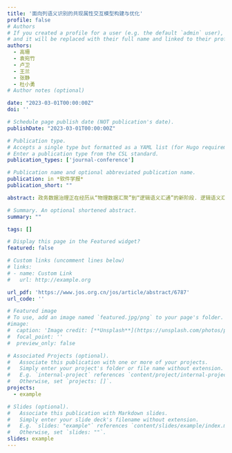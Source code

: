 ```yaml
---
title: '面向列语义识别的共现属性交互模型构建与优化'
profile: false
# Authors
# If you created a profile for a user (e.g. the default `admin` user), write the username (folder name) here
# and it will be replaced with their full name and linked to their profile.
authors:
  - 高珊
  - 袁宛竹
  - 卢卫
  - 王兰
  - 张静
  - 杜小勇
# Author notes (optional)

date: "2023-03-01T00:00:00Z"
doi: ''

# Schedule page publish date (NOT publication's date).
publishDate: "2023-03-01T00:00:00Z"

# Publication type.
# Accepts a single type but formatted as a YAML list (for Hugo requirements).
# Enter a publication type from the CSL standard.
publication_types: ['journal-conference']

# Publication name and optional abbreviated publication name.
publication: in *软件学报*
publication_short: ""

abstract: 政务数据治理正在经历从“物理数据汇聚”到“逻辑语义汇通”的新阶段. 逻辑语义汇通是指针对各孤岛政务系统因长期“自治”而形成的元数据缺失、元数据同名不同义以及同义不同名等问题, 在不重建或修改原系统代码以及不物理汇聚各政务数据的前提下, 通过技术手段, 统一各孤岛信息系统元数据的语义表达, 实现元数据的语义互联互通. 该工作是将各孤岛信息系统的元数据语义对齐到已有的标准元数据上, 具体地, 将标准元数据名称看作语义标签, 对孤岛关系数据的列投影进行语义识别, 从而建立列名和标准元数据的语义对齐, 实现孤岛元数据标准化治理. 已有基于列投影的语义识别技术无法捕捉到关系数据的列顺序无关性特征以及属性语义标签之间的相关性特征, 针对这一问题, 提出了基于预测阶段和纠错阶段的两阶段模型: 在预测阶段, 提出了共现属性交互的 CAI 模型(co-occurrence-attribute-interaction model), 利用并行化的自注意力机制保证列顺序无关的共现属性交互; 在纠错阶段, 结合语义标签之间的共现性, 通过引入纠错机制(correction mechanism), 优化 CAI 模型预测结果. 在政务基准数据和 Magellan 等多组公开英文数据集上进行了实验, 结果表明, 引入纠错机制的两阶段模型,在宏平均和加权平均两个指标上, 比已有最优模型最多可分别提高 20.03%, 13.36%.

# Summary. An optional shortened abstract.
summary: ""

tags: []

# Display this page in the Featured widget?
featured: false

# Custom links (uncomment lines below)
# links:
# - name: Custom Link
#   url: http://example.org

url_pdf: 'https://www.jos.org.cn/jos/article/abstract/6787'
url_code: ''

# Featured image
# To use, add an image named `featured.jpg/png` to your page's folder.
#image:
#  caption: 'Image credit: [**Unsplash**](https://unsplash.com/photos/pLCdAaMFLTE)'
#  focal_point: ''
#  preview_only: false

# Associated Projects (optional).
#   Associate this publication with one or more of your projects.
#   Simply enter your project's folder or file name without extension.
#   E.g. `internal-project` references `content/project/internal-project/index.md`.
#   Otherwise, set `projects: []`.
projects:
  - example

# Slides (optional).
#   Associate this publication with Markdown slides.
#   Simply enter your slide deck's filename without extension.
#   E.g. `slides: "example"` references `content/slides/example/index.md`.
#   Otherwise, set `slides: ""`.
slides: example
---
```

